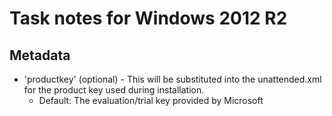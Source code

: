 # Task notes for Windows 2012 R2

## Metadata

- 'productkey' (optional) - This will be substituted into the unattended.xml
  for the product key used during installation.
  - Default: The evaluation/trial key provided by Microsoft